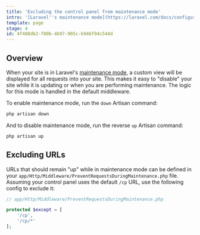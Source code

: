 ```yaml
---
title: 'Excluding the control panel from maintenance mode'
intro: '[Laravel''s maintenance mode](https://laravel.com/docs/configuration#maintenance-mode) is a great way to notify visitors that your site is down but will be shortly. But what if you still want to get into the control panel? Here''s how.'
template: page
stage: 4
id: 4f480db2-f80b-4b97-905c-b946f94c544d
---
```

## Overview

When your site is in Laravel's [maintenance mode](https://laravel.com/docs/configuration#maintenance-mode), a custom view will be displayed for all requests into your site. This makes it easy to "disable" your site while it is updating or when you are performing maintenance. The logic for this mode is handled in the default middleware.

To enable maintenance mode, run the `down` Artisan command:

```bash
php artisan down
```

And to disable maintenance mode, run the reverse `up` Artisan command:

```bash
php artisan up
```

## Excluding URLs

URLs that should remain "up" while in maintenance mode can be defined in your `app/Http/Middleware/PreventRequestsDuringMaintenance.php` file. Assuming your control panel uses the default `/cp` URL, use the following config to exclude it:

```php
// app/Http/Middleware/PreventRequestsDuringMaintenance.php

protected $except = [
    '/cp',
    '/cp/*'
];
```

